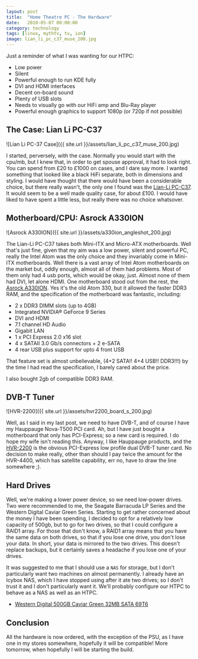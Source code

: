```yaml
---
layout: post
title:  "Home Theatre PC - The Hardware"
date:   2010-05-07 00:00:00
category: technology
tags: [linux, mythtv, tv, ion]
image: lian_li_pc_c37_muse_200.jpg
---
```


Just a reminder of what I was wanting for our HTPC:

   * Low power
   * Silent
   * Powerful enough to run KDE fully
   * DVI and HDMI interfaces
   * Decent on-board sound
   * Plenty of USB slots
   * Needs to visually go with our HiFi amp and Blu-Ray player
   * Powerful enough graphics to support 1080p (or 720p if not possible)

<!--more-->

## The Case: Lian Li PC-C37

![Lian Li PC-37 Case]({{ site.url }}/assets/lian_li_pc_c37_muse_200.jpg)

I started, perversely, with the case.  Normally you would start with the cpu/mb, but I knew that, in order to get spouse approval, it had to look right.  You can spend from &#163;20 to &#163;1000 on cases, and I dare say more.  I wanted something that looked like a black HiFi separate, both in dimensions and styling.  I would have thought that there would have been a considerable choice, but there really wasn't, the only one I found was the [Lian-Li PC-C37](http://www.productwiki.com/lian-li-pc-c37-muse/).  It would seem to be a well made quality case, for about &#163;100. I would have liked to have spent a little less, but really there was no choice whatsover.


## Motherboard/CPU: Asrock A330ION

![Asrock A330ION]({{ site.url }}/assets/a330ion_angleshot_200.jpg)

The Lian-Li PC-C37 takes both Mini-ITX and Micro-ATX motherboards.  Well that's just fine, given that my aim was a low power, silent and powerful PC, really the Intel Atom was the only choice and they invariably come in Mini-ITX motherboards.  Well there is a vast array of Intel Atom motherboards on the market but, oddly enough, almost all of them had problems.  Most of them only had 4 usb ports, which would be okay, just.  Almost none of them had DVI, let alone HDMI.  One motherboard stood out from the rest, the [Asrock A330ION](http://www.legitreviews.com/article/1213/1/).  Yes it's the old Atom 330, but it allowed the faster DDR3 RAM, and the specification of the motherboard was fantastic, including:

   * 2 x DDR3 DIMM slots (up to 4GB)
   * Integrated NVIDIA® GeForce 9 Series
   * DVI and HDMI
   * 7.1 channel HD Audio
   * Gigabit LAN
   * 1 x PCI Express 2.0 x16 slot
   * 4 x SATAII 3.0 Gb/s connectors + 2 e-SATA
   * 4 rear USB plus support for upto 4 front USB

That feature set is almost unbelievable, (4+2 SATA!! 4+4 USB!! DDR3!!!) by the time I had read the specification, I barely cared about the price.

I also bought 2gb of compatible DDR3 RAM.

## DVB-T Tuner

![HVR-2200]({{ site.url }}/assets/hvr2200_board_s_200.jpg)

Well, as I said in my last post, we need to have DVB-T, and of course I have my Hauppauge Nova-T500 PCI card.  Ah, but I have just bought a motherboard that only has PCI-Express; so a new card is required.  I do hope my wife isn't reading this.  Anyway, I like Hauppauge products, and the [HVR-2200](http://www.hauppauge.co.uk/site/products/data_hvr2200mc.html) is the obvious PCI-Express low profile dual DVB-T tuner card.  No decision to make really, other than should I pay twice the amount for the HVR-4400, which has satellite capability, err no, have to draw the line somewhere ;).

## Hard Drives

Well, we're making a lower power device, so we need low-power drives.  Two were recommended to me, the Seagate Barracuda LP Series and the Western Digital Caviar Green Series.  Starting to get rather concerned about the money I have been spending, I decided to opt for a relatively low capacity of 500gb, but to go for two drives, so that I could configure a RAID1 array.  For those that don't know, a RAID1 array means that you have the same data on both drives, so that if you lose one drive, you don't lose your data.  In short, your data is mirrored to the two drives.  This doesn't replace backups, but it certainly saves a headache if you lose one of your drives.

It was suggested to me that I should use a `NAS` for storage, but I don't particularly want two machines on almost permanently.  I already have an Icybox NAS, which I have stopped using after it ate two drives; so I don't trust it and I don't particularly want it.  We'll probably configure our HTPC to behave as a NAS as well as an HTPC.

   * [Western Digital 500GB Caviar Green 32MB SATA 69T6](http://www.dabs.com/products/western-digital-500gb-caviar-green-32mb-sata-69T6.html)

## Conclusion

All the hardware is now ordered, with the exception of the PSU, as I have one in my stores somewhere, hopefully it will be compatible!  More tomorrow, when hopefully I will be starting the build.

